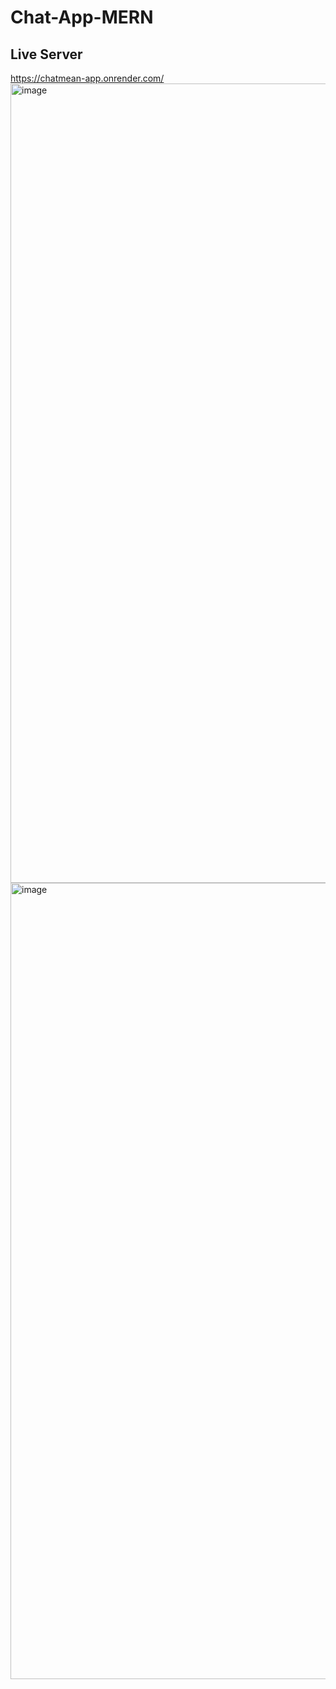 # Chat-App-MERN
## Live Server
https://chatmean-app.onrender.com/
<img width="1279" alt="image" src="https://github.com/user-attachments/assets/ca76e571-3690-48ae-9998-d74f49f262b8">
<img width="1274" alt="image" src="https://github.com/user-attachments/assets/37775933-7472-4079-beed-03484dd94d3b">
